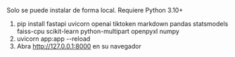 Solo se puede instalar de forma local. Requiere Python 3.10+

1. pip install fastapi uvicorn openai tiktoken markdown pandas statsmodels faiss-cpu scikit-learn python-multipart openpyxl numpy
2. uvicorn app:app --reload
3. Abra http://127.0.0.1:8000 en su navegador

